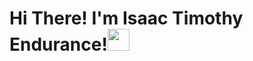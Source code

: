 # Hi There! I'm Isaac  Timothy Endurance!<img src="https://raw.githusercontent.com/MartinHeinz/master/wave.gif" width="35px">
